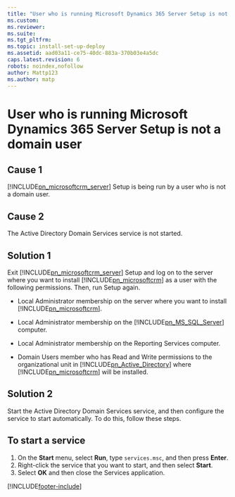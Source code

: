 ```yaml
---
title: "User who is running Microsoft Dynamics 365 Server Setup is not a domain user | Microsoft Docs"
ms.custom: 
ms.reviewer: 
ms.suite: 
ms.tgt_pltfrm: 
ms.topic: install-set-up-deploy
ms.assetid: aad03a11-ce75-40dc-883a-370b03e4a5dc
caps.latest.revision: 6
robots: noindex,nofollow
author: Mattp123
ms.author: matp
---
```

# User who is running Microsoft Dynamics 365 Server Setup is not a domain user

## Cause 1
  
 [!INCLUDE[pn_microsoftcrm_server](../includes/pn-microsoftcrm-server.md)] Setup is being run by a user who is not a domain user.  

## Cause 2
  
 The Active Directory Domain Services service is not started.  
  
## Solution 1
  
 Exit [!INCLUDE[pn_microsoftcrm_server](../includes/pn-microsoftcrm-server.md)] Setup and log on to the server where you want to install [!INCLUDE[pn_microsoftcrm](../includes/pn-microsoftcrm.md)] as a user with the following permissions. Then, run Setup again.  
  
-   Local Administrator membership on the server where you want to install [!INCLUDE[pn_microsoftcrm](../includes/pn-microsoftcrm.md)]. 
  
-   Local Administrator membership on the [!INCLUDE[pn_MS_SQL_Server](../includes/pn-ms-sql-server.md)] computer.  
  
-   Local Administrator membership on the Reporting Services computer.  
  
-   Domain Users member who has Read and Write permissions to the organizational unit in [!INCLUDE[pn_Active_Directory](../includes/pn-active-directory.md)] where [!INCLUDE[pn_microsoftcrm](../includes/pn-microsoftcrm.md)] will be installed.  
  

## Solution  2
  
 Start the Active Directory Domain Services service, and then configure the service to start automatically. To do this, follow these steps.  
  
## To start a service  
  
1.  On the **Start** menu, select **Run**, type `services.msc`, and then press **Enter**.    
2.  Right-click the service that you want to start, and then select **Start**.  
3.  Select **OK** and then close the Services application.



[!INCLUDE[footer-include](../../../includes/footer-banner.md)]
